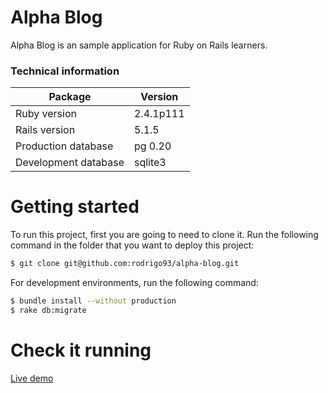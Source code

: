 # Alpha Blog

Alpha Blog is an sample application for Ruby on Rails learners.

### Technical information

| Package | Version |
| ------ | ------ |
| Ruby version | 2.4.1p111 |
| Rails version | 5.1.5 |
| Production database | pg 0.20 |
| Development database | sqlite3 |

# Getting started

To run this project, first you are going to need to clone it.
Run the following command in the folder that you want to deploy this project:

```sh
$ git clone git@github.com:rodrigo93/alpha-blog.git
```

For development environments, run the following command:

```sh
$ bundle install --without production
$ rake db:migrate
```

# Check it running
[Live demo](https://alpha-blog-marques.herokuapp.com/)
